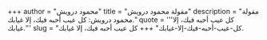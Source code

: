+++
author = "محمود درويش"
title = "مقولة محمود درويش"
description = "مقولة محمود درويش: كل عيب أحبه فيك، إلا غيابك."
quote = '''كل عيب أحبه فيك، إلا غيابك.'''
slug = "كل-عيب-أحبه-فيك-إلا-غيابك"
+++
كل عيب أحبه فيك، إلا غيابك.
